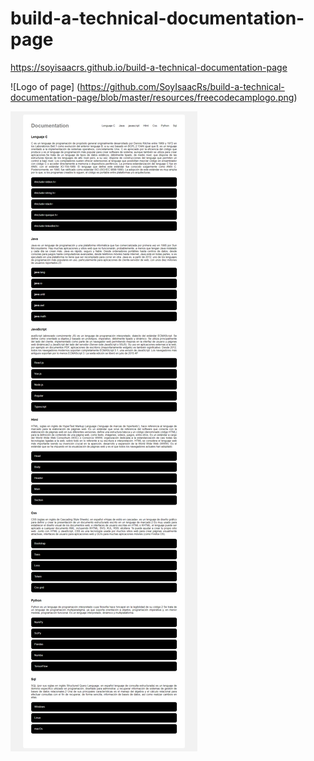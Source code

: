 # build-a-technical-documentation-page
https://soyisaacrs.github.io/build-a-technical-documentation-page

![Logo of page] (https://github.com/SoyIsaacRs/build-a-technical-documentation-page/blob/master/resources/freecodecamplogo.png)

![Image of page](https://github.com/SoyIsaacRs/build-a-technical-documentation-page/blob/master/resources/DocumentationPageWeb.png)